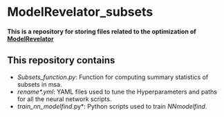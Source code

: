# ModelRevelator_subsets
#### This is a repository for storing files related to the optimization of [ModelRevelator](https://github.com/Cibiv/ModelRevelator)
## This repository contains
* *Subsets_function.py*: Function for computing summary statistics of subsets in msa.
* *rename\*.yml*: YAML files used to tune the Hyperparameters and paths for all the neural network scripts.
*  *train_nn_modelfind*.py*: Python scripts used to train *NNmodelfind*.
